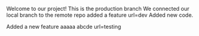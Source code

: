 Welcome to our project!
This is the production branch
We connected our local branch to the remote repo
added a feature
url=dev
Added new code.

Added a new feature
aaaaa
abcde
url=testing